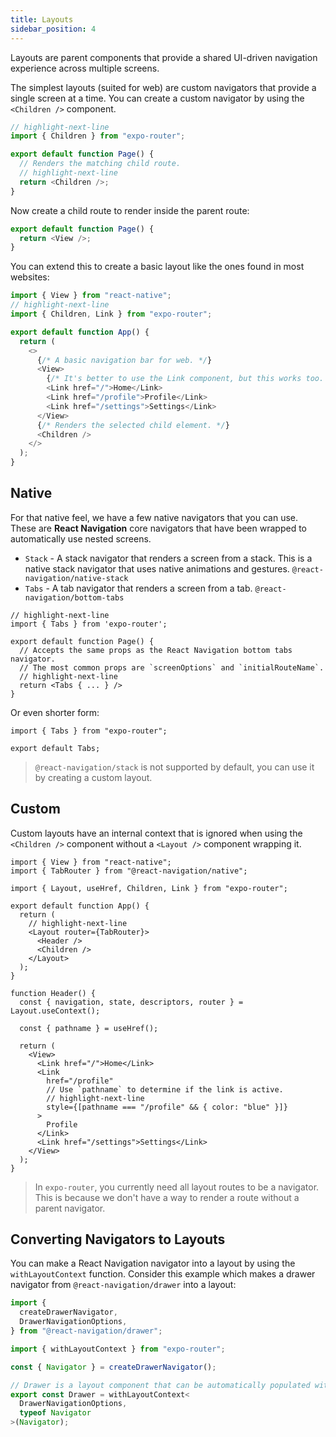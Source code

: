 ```yaml
---
title: Layouts
sidebar_position: 4
---
```


Layouts are parent components that provide a shared UI-driven navigation experience across multiple screens.

The simplest layouts (suited for web) are custom navigators that provide a single screen at a time. You can create a custom navigator by using the `<Children />` component.

```js title=app/_layout.js
// highlight-next-line
import { Children } from "expo-router";

export default function Page() {
  // Renders the matching child route.
  // highlight-next-line
  return <Children />;
}
```

Now create a child route to render inside the parent route:

```js title=app/child.js
export default function Page() {
  return <View />;
}
```

You can extend this to create a basic layout like the ones found in most websites:

```js title=app/_layout.js
import { View } from "react-native";
// highlight-next-line
import { Children, Link } from "expo-router";

export default function App() {
  return (
    <>
      {/* A basic navigation bar for web. */}
      <View>
        {/* It's better to use the Link component, but this works too. */}
        <Link href="/">Home</Link>
        <Link href="/profile">Profile</Link>
        <Link href="/settings">Settings</Link>
      </View>
      {/* Renders the selected child element. */}
      <Children />
    </>
  );
}
```

## Native

For that native feel, we have a few native navigators that you can use. These are **React Navigation** core navigators that have been wrapped to automatically use nested screens.

- `Stack` - A stack navigator that renders a screen from a stack. This is a native stack navigator that uses native animations and gestures. `@react-navigation/native-stack`
- `Tabs` - A tab navigator that renders a screen from a tab. `@react-navigation/bottom-tabs`

```tsx
// highlight-next-line
import { Tabs } from 'expo-router';

export default function Page() {
  // Accepts the same props as the React Navigation bottom tabs navigator.
  // The most common props are `screenOptions` and `initialRouteName`.
  // highlight-next-line
  return <Tabs { ... } />
}
```

Or even shorter form:

```tsx
import { Tabs } from "expo-router";

export default Tabs;
```

> `@react-navigation/stack` is not supported by default, you can use it by creating a custom layout.

## Custom

Custom layouts have an internal context that is ignored when using the `<Children />` component without a `<Layout />` component wrapping it.

```tsx
import { View } from "react-native";
import { TabRouter } from "@react-navigation/native";

import { Layout, useHref, Children, Link } from "expo-router";

export default function App() {
  return (
    // highlight-next-line
    <Layout router={TabRouter}>
      <Header />
      <Children />
    </Layout>
  );
}

function Header() {
  const { navigation, state, descriptors, router } = Layout.useContext();

  const { pathname } = useHref();

  return (
    <View>
      <Link href="/">Home</Link>
      <Link
        href="/profile"
        // Use `pathname` to determine if the link is active.
        // highlight-next-line
        style={[pathname === "/profile" && { color: "blue" }]}
      >
        Profile
      </Link>
      <Link href="/settings">Settings</Link>
    </View>
  );
}
```

> In `expo-router`, you currently need all layout routes to be a navigator. This is because we don't have a way to render a route without a parent navigator.

## Converting Navigators to Layouts

You can make a React Navigation navigator into a layout by using the `withLayoutContext` function. Consider this example which makes a drawer navigator from `@react-navigation/drawer` into a layout:

```js
import {
  createDrawerNavigator,
  DrawerNavigationOptions,
} from "@react-navigation/drawer";

import { withLayoutContext } from "expo-router";

const { Navigator } = createDrawerNavigator();

// Drawer is a layout component that can be automatically populated with routes.
export const Drawer = withLayoutContext<
  DrawerNavigationOptions,
  typeof Navigator
>(Navigator);
```
